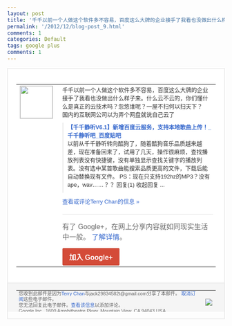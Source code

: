 ```yaml
---
layout: post
title: '千千以前一个人做这个软件多不容易，百度这么大牌的企业接手了我看也没做出什么样子来。...'
permalink: '/2012/12/blog-post_9.html'
comments: 1
categories: Default
tags: google plus
comments: 1
---
```

<div style="border:solid 1px #dfdfdf;color:#686868;font:13px Arial"><div style="background-color:#fff;padding:20px;"><table cellpadding="0" cellspacing="0"><tr><td style="padding-right:15px;vertical-align:top"><a href="https://plus.google.com/_/notifications/emlink?emrecipient=110200756825219614165&amp;emid=CNCNyaP4jrQCFcsDTAodcXMAAA&amp;path=%2F108643996575278738906&amp;dt=1355111648612&amp;uob=8"><img height="75" src="https://lh3.googleusercontent.com/-KKRGTyJ5Bl0/AAAAAAAAAAI/AAAAAAAAtnY/R4QEWIp3Ur0/s75-c-k-a/photo.jpg" style="border:solid 1px #cccccc;" width="75"/></a></td><td style="width:578px;color:#333;font:13px Arial;vertical-align:top"><div style="padding-bottom:10px">千千以前一个人做这个软件多不容易，百度这<wbr/>么大牌的企业接手了我看也没做出什么样子来<wbr/>。什么云不云的，你们懂什么是真正的云技术<wbr/>吗？忽悠谁呢？一屋不扫何以扫天下？<br/>国内的<wbr/>互联网公司以为弄个网盘就说自己云了</div><div style="margin-bottom:10px;padding-left:10px; border-left:2px solid #EAEAEA"><span style="margin-right:5px"><a href="http://tieba.baidu.com/p/2001703642?pn=3" style="color:#3366CC;text-decoration:none"><span style="font-weight:bold">【千千静听V6.1】新增百度云服务，支持<wbr/>本地歌曲上传！_千千静听吧_百度贴吧</span></a><div style="padding-bottom:10px">以前从千千静听转向酷狗了，随着酷狗音乐品<wbr/>质越来越差，现在准备回来了，试用了几天，<wbr/>操作很麻烦，查找播放列表没有快捷键，没有<wbr/>单独显示查找关键字的播放列表。没有选中某<wbr/>首歌曲能搜索品质更高的文件，下载后能自动<wbr/>替换现有文件。 PS：现在只支持192hz的MP3？没有<wbr/>ape，wav……？？ 回复(1) 收起回复 ...</div></span></div><a href="https://plus.google.com/_/notifications/emlink?emrecipient=110200756825219614165&amp;emid=CNCNyaP4jrQCFcsDTAodcXMAAA&amp;path=%2F108643996575278738906%2Fposts%2F9v4rshzD39M%3Fgpinv%3DAMIXal9wmONNA1xyMKHBJZ1Ay3NTn_Zy-NwDTo5I221VUYAi9zsgZNvXz5FpxUlseUHJ9HIqlHZn58P2cr9wmg_7eaoGFLM_RY7h-n-qFu4FblSZ9BIoKqg&amp;dt=1355111648612&amp;uob=8" style="color:#3366CC;text-decoration:none">查看或评论Terry Chan的信息 »</a><div style="margin-top:20px;border-top:solid 1px #dfdfdf"><div style="padding:15px 0;color:#686868;font:16px Arial">有了 Google+，在网上分享内容就如同现实生活中一般。 <a href="http://www.google.com/+/learnmore/" style="color:#3366CC;text-decoration:none">了解详情</a>。</div><a href="https://plus.google.com/_/notifications/emlink?emrecipient=110200756825219614165&amp;emid=CNCNyaP4jrQCFcsDTAodcXMAAA&amp;path=%2F%3Fgpinv%3DAMIXal9wmONNA1xyMKHBJZ1Ay3NTn_Zy-NwDTo5I221VUYAi9zsgZNvXz5FpxUlseUHJ9HIqlHZn58P2cr9wmg_7eaoGFLM_RY7h-n-qFu4FblSZ9BIoKqg&amp;dt=1355111648612&amp;uob=8" style="display:inline-block;padding:7px 15px;background-color:#d44b38; color:#fff;font-size:16px; font-weight:bold;border-radius:2px;-webkit-border-radius:2px; -moz-border-radius:2px;border:solid 1px #c43b28; white-space:nowrap;text-decoration:none">加入 Google+</a></div></td></tr></table></div><div style="border-top:solid 1px #dfdfdf;padding:0 20px; background-color:#f5f5f5"><table cellpadding="0" cellspacing="0" style="height:50px"><tbody><tr><td style="vertical-align:middle;width:100%; color:#636363;font:11px Arial; line-height:120%">您收到此邮件是因为<a href="https://plus.google.com/_/notifications/emlink?emrecipient=110200756825219614165&amp;emid=CNCNyaP4jrQCFcsDTAodcXMAAA&amp;path=%2F108643996575278738906%3Fgpinv%3DAMIXal9wmONNA1xyMKHBJZ1Ay3NTn_Zy-NwDTo5I221VUYAi9zsgZNvXz5FpxUlseUHJ9HIqlHZn58P2cr9wmg_7eaoGFLM_RY7h-n-qFu4FblSZ9BIoKqg&amp;dt=1355111648612&amp;uob=8" style="color:#3366CC;text-decoration:none">Terry Chan</a>与jack29834582t@gmail.com分享了本邮件。 <a href="https://plus.google.com/_/notifications/emlink?emrecipient=110200756825219614165&amp;emid=CNCNyaP4jrQCFcsDTAodcXMAAA&amp;path=%2F_%2Fnonplus%2Femailsettings%3Fgpinv%3DAMIXal9wmONNA1xyMKHBJZ1Ay3NTn_Zy-NwDTo5I221VUYAi9zsgZNvXz5FpxUlseUHJ9HIqlHZn58P2cr9wmg_7eaoGFLM_RY7h-n-qFu4FblSZ9BIoKqg%26est%3DADH5u8UVxfzc3GJP538jV_AbLV3ueQY_WWPN3XRnu_tAy0rzPvfhGJQQrZ5fye3AZcYdM1C5cnzW7xsoXH1fPUbo8RQQK3Q9oQyiDVREzM_3INE-MfG1pvMHtyHFqYs4qEPphgvDsLO0sLuYfV_NyKtJKREjm1TMdQ&amp;dt=1355111648612&amp;uob=8" style="color:#3366CC;text-decoration:none">取消订阅</a>这些电子邮件。<br/>您无法回复此电子邮件。<a href="https://plus.google.com/_/notifications/emlink?emrecipient=110200756825219614165&amp;emid=CNCNyaP4jrQCFcsDTAodcXMAAA&amp;path=%2F108643996575278738906%2Fposts%2F9v4rshzD39M%3Fgpinv%3DAMIXal9wmONNA1xyMKHBJZ1Ay3NTn_Zy-NwDTo5I221VUYAi9zsgZNvXz5FpxUlseUHJ9HIqlHZn58P2cr9wmg_7eaoGFLM_RY7h-n-qFu4FblSZ9BIoKqg&amp;dt=1355111648612&amp;uob=8" style="color:#3366CC;text-decoration:none">查看该信息</a>以添加评论。<br/>Google Inc., 1600 Amphitheatre Pkwy, Mountain View, CA 94043 USA<br/></td><td><img src="https://ssl.gstatic.com/s2/oz/images/notifications/logo/google-plus-6617a72bb36cc548861652780c9e6ff1.png"/></td></tr></tbody></table></div></div>